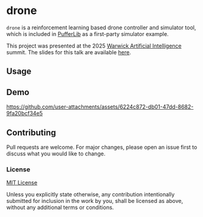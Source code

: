 # drone

`drone` is a reinforcement learning based drone controller and simulator tool, which is included in [PufferLib](https://github.com/PufferAI/PufferLib) as a first-party simulator example.

This project was presented at the 2025 [Warwick Artificial Intelligence](https://warwick.ai) summit. The slides for this talk are available [here](./docs/summit.pdf).

## Usage

## Demo

https://github.com/user-attachments/assets/6224c872-db01-47dd-8682-9fa20bcf34e5

## Contributing

Pull requests are welcome. For major changes, please open an issue first
to discuss what you would like to change.

### License

[MIT License](./LICENSE)

Unless you explicitly state otherwise, any contribution intentionally submitted
for inclusion in the work by you, shall be licensed as above, without any additional
terms or conditions.

